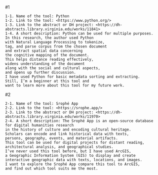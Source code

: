 #1


    1-1. Name of the tool: Python
    1-2. Link to the tool: <https://www.python.org/>
    1-3. Link to the abstract or DH project: <https://dh-abstracts.library.virginia.edu/works/11841>
    1-4. A short description: Python can be used for multiple purposes. 
    In this research, the author used Python 
    with Natural Language Processing to tokenize, 
    tag, and parse corpus from the chosen document 
    and extract spatial data concerning 
    the cognitive mapping of the document. 
    This helps distance reading effectively, 
    widens understanding of the document 
    along with the social and cultural aspects, 
    and opens up further discussion. 
    I have used Python for basic metadata sorting and extracting. 
    Still, I’m a beginner at this tool and 
    want to learn more about this tool for my future work.

#2


    2-1. Name of the tool: Srophé App 
    2-2. Link to the tool: <https://srophe.app/>
    2-3. Link to the abstract or DH project: <https://dh-abstracts.library.virginia.edu/works/11970>
    2-4. A short description: The Srophé App is an open-source database for digital humanities research 
    in the history of culture and encoding cultural heritage. 
    Scholars can encode and link historical data with texts, 
    persons, geography, events, and material artifacts. 
    This tool can be used for digital projects for distant reading, 
    architectural analysis, and geographical studies. 
    I’ve never used this tool before, but I have used ArcGIS, 
    a Geographic Information System (GIS) to display and create 
    interactive geographic data with texts, locations, and images. 
    I want to explore the Srophé App compare this tool to ArcGIS, 
    and find out which tool suits me the most.

